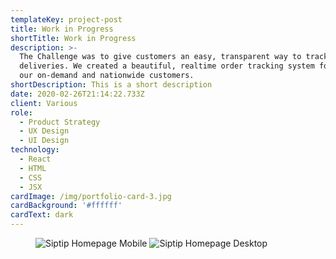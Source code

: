 ```yaml
---
templateKey: project-post
title: Work in Progress
shortTitle: Work in Progress
description: >-
  The Challenge was to give customers an easy, transparent way to track their
  deliveries. We created a beautiful, realtime order tracking system for both
  our on-demand and nationwide customers.
shortDescription: This is a short description
date: 2020-02-26T21:14:22.733Z
client: Various
role:
  - Product Strategy
  - UX Design
  - UI Design
technology:
  - React
  - HTML
  - CSS
  - JSX
cardImage: /img/portfolio-card-3.jpg
cardBackground: '#ffffff'
cardText: dark
---
```

<figure>

![Siptip Homepage Mobile](/img/siptip-homepage-mobile.jpg)
![Siptip Homepage Desktop](/img/siptip-homepage-desktop.jpg)

</figure>
